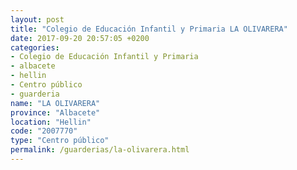 ```yaml
---
layout: post
title: "Colegio de Educación Infantil y Primaria LA OLIVARERA"
date: 2017-09-20 20:57:05 +0200
categories:
- Colegio de Educación Infantil y Primaria
- albacete
- hellin
- Centro público
- guarderia
name: "LA OLIVARERA"
province: "Albacete"
location: "Hellin"
code: "2007770"
type: "Centro público"
permalink: /guarderias/la-olivarera.html
---
```

